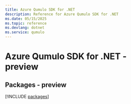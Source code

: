 ```yaml
---
title: Azure Qumulo SDK for .NET
description: Reference for Azure Qumulo SDK for .NET
ms.date: 05/15/2025
ms.topic: reference
ms.devlang: dotnet
ms.service: qumulo
---
```

# Azure Qumulo SDK for .NET - preview
## Packages - preview
[!INCLUDE [packages](qumulo-index.md)]